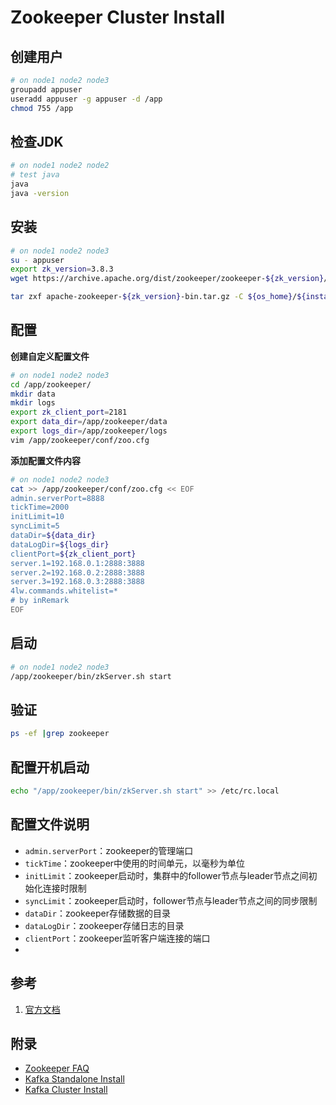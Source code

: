 # Zookeeper Cluster Install

## 创建用户

```bash
# on node1 node2 node3
groupadd appuser
useradd appuser -g appuser -d /app
chmod 755 /app
```

## 检查JDK

```bash
# on node1 node2 node2
# test java
java 
java -version
```

## 安装

```bash
# on node1 node2 node3
su - appuser
export zk_version=3.8.3
wget https://archive.apache.org/dist/zookeeper/zookeeper-${zk_version}/apache-zookeeper-${zk_version}-bin.tar.gz

tar zxf apache-zookeeper-${zk_version}-bin.tar.gz -C ${os_home}/${install_folder} --strip=1

```

## 配置

**创建自定义配置文件**

```bash
# on node1 node2 node3
cd /app/zookeeper/
mkdir data
mkdir logs
export zk_client_port=2181
export data_dir=/app/zookeeper/data
export logs_dir=/app/zookeeper/logs
vim /app/zookeeper/conf/zoo.cfg
```

**添加配置文件内容**

```bash
# on node1 node2 node3 
cat >> /app/zookeeper/conf/zoo.cfg << EOF
admin.serverPort=8888
tickTime=2000
initLimit=10
syncLimit=5
dataDir=${data_dir}
dataLogDir=${logs_dir}
clientPort=${zk_client_port}
server.1=192.168.0.1:2888:3888
server.2=192.168.0.2:2888:3888
server.3=192.168.0.3:2888:3888
4lw.commands.whitelist=*
# by inRemark
EOF
```

## 启动
```bash
# on node1 node2 node3
/app/zookeeper/bin/zkServer.sh start
```

## 验证

```bash
ps -ef |grep zookeeper
```

## 配置开机启动

```bash
echo "/app/zookeeper/bin/zkServer.sh start" >> /etc/rc.local
```

## 配置文件说明

* `admin.serverPort`：zookeeper的管理端口
* `tickTime`：zookeeper中使用的时间单元，以毫秒为单位
* `initLimit`：zookeeper启动时，集群中的follower节点与leader节点之间初始化连接时限制
* `syncLimit`：zookeeper启动时，follower节点与leader节点之间的同步限制
* `dataDir`：zookeeper存储数据的目录
* `dataLogDir`：zookeeper存储日志的目录
* `clientPort`：zookeeper监听客户端连接的端口
* 


## 参考

1. [官方文档](https://zookeeper.apache.org/doc/current/zookeeperAdmin.html#sc_zkMulitServerSetup)

## 附录

- [Zookeeper FAQ](zookeeper-faq.md)
- [Kafka Standalone Install](kafka-install.md)
- [Kafka Cluster Install](kafka-cluster-install.md)
